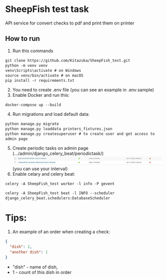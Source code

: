 # SheepFish test task

API service for convert checks to pdf and print them on printer

## How to run
1. Run this commands
```shell
git clone https://github.com/Kitazuka/SheepFish_test.git
python -m venv venv
venv\Scripts\activate # on Windows
source venv/bin/activate # on macOS
pip install -r requirements.txt
```
2. You need to create .env file (you can see an example in .env.sample)
3. Enable Docker and run this:
```shell
docker-compose up --build
```
4. Run migrations and load default data:
```shell
python manage.py migrate
python manage.py loaddata printers_fixtures.json
python manage.py createsuperuser # to create user and get access to admin page
```
5. Create periodic tasks on admin page (.../admin/django_celery_beat/periodictask/)
![img.png](screenshots/img.png) (you can use your interval)
6. Enable celary and celery beat:
```shell
celery -A SheepFish_test worker -l info -P gevent
```
```shell
celery -A SheepFish_test beat -l INFO --scheduler django_celery_beat.schedulers:DatabaseScheduler
```

# Tips:

1. An example of an order when creating a check:
```json
{
  "dish": 2,
  "another dish": 1
}
```
- "dish" - name of dish, 
- 1 - count of this dish in order